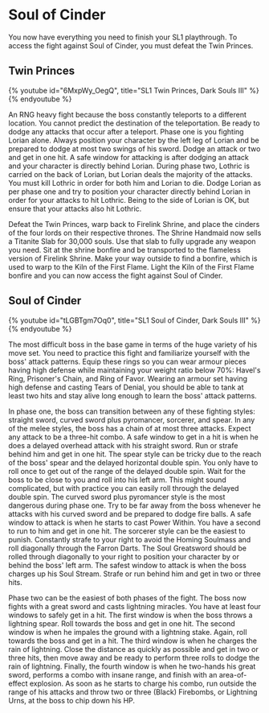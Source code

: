 # Soul of Cinder

You now have everything you need to finish your SL1 playthrough. To access the
fight against Soul of Cinder, you must defeat the Twin Princes.

## Twin Princes

{% youtube id="6MxpWy_OegQ", title="SL1 Twin Princes, Dark Souls III" %}{% endyoutube %}

An RNG heavy fight because the boss constantly teleports to a different
location. You cannot predict the destination of the teleportation. Be ready to
dodge any attacks that occur after a teleport. Phase one is you fighting Lorian
alone. Always position your character by the left leg of Lorian and be prepared
to dodge at most two swings of his sword. Dodge an attack or two and get in one
hit. A safe window for attacking is after dodging an attack and your character
is directly behind Lorian. During phase two, Lothric is carried on the back of
Lorian, but Lorian deals the majority of the attacks. You must kill Lothric in
order for both him and Lorian to die. Dodge Lorian as per phase one and try to
position your character directly behind Lorian in order for your attacks to hit
Lothric. Being to the side of Lorian is OK, but ensure that your attacks also
hit Lothric.

Defeat the Twin Princes, warp back to Firelink Shrine, and place the cinders of
the four lords on their respective thrones. The Shrine Handmaid now sells a
Titanite Slab for 30,000 souls. Use that slab to fully upgrade any weapon you
need. Sit at the shrine bonfire and be transported to the flameless version of
Firelink Shrine. Make your way outside to find a bonfire, which is used to warp
to the Kiln of the First Flame. Light the Kiln of the First Flame bonfire and
you can now access the fight against Soul of Cinder.

## Soul of Cinder

{% youtube id="tLGBTgm7Oq0", title="SL1 Soul of Cinder, Dark Souls III" %}{% endyoutube %}

The most difficult boss in the base game in terms of the huge variety of his
move set. You need to practice this fight and familiarize yourself with the
boss' attack patterns. Equip these rings so you can wear armour pieces having
high defense while maintaining your weight ratio below 70%: Havel's Ring,
Prisoner's Chain, and Ring of Favor. Wearing an armour set having high defense
and casting Tears of Denial, you should be able to tank at least two hits and
stay alive long enough to learn the boss' attack patterns.

In phase one, the boss can transition between any of these fighting styles:
straight sword, curved sword plus pyromancer, sorcerer, and spear. In any of the
melee styles, the boss has a chain of at most three attacks. Expect any attack
to be a three-hit combo. A safe window to get in a hit is when he does a delayed
overhead attack with his straight sword. Run or strafe behind him and get in one
hit. The spear style can be tricky due to the reach of the boss' spear and the
delayed horizontal double spin. You only have to roll once to get out of the
range of the delayed double spin. Wait for the boss to be close to you and roll
into his left arm. This might sound complicated, but with practice you can
easily roll through the delayed double spin. The curved sword plus pyromancer
style is the most dangerous during phase one. Try to be far away from the boss
whenever he attacks with his curved sword and be prepared to dodge fire balls. A
safe window to attack is when he starts to cast Power Within. You have a second
to run to him and get in one hit. The sorcerer style can be the easiest to
punish. Constantly strafe to your right to avoid the Homing Soulmass and roll
diagonally through the Farron Darts. The Soul Greatsword should be rolled
through diagonally to your right to position your character by or behind the
boss' left arm. The safest window to attack is when the boss charges up his Soul
Stream. Strafe or run behind him and get in two or three hits.

Phase two can be the easiest of both phases of the fight. The boss now fights
with a great sword and casts lightning miracles. You have at least four windows
to safely get in a hit. The first window is when the boss throws a lightning
spear. Roll towards the boss and get in one hit. The second window is when he
impales the ground with a lightning stake. Again, roll towards the boss and get
in a hit. The third window is when he charges the rain of lightning. Close the
distance as quickly as possible and get in two or three hits, then move away and
be ready to perform three rolls to dodge the rain of lightning. Finally, the
fourth window is when he two-hands his great sword, performs a combo with insane
range, and finish with an area-of-effect explosion. As soon as he starts to
charge his combo, run outside the range of his attacks and throw two or three
(Black) Firebombs, or Lightning Urns, at the boss to chip down his HP.
